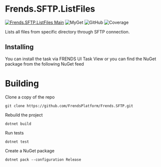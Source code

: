 # Frends.SFTP.ListFiles

[![Frends.SFTP.ListFiles Main](https://github.com/FrendsPlatform/Frends.SFTP/actions/workflows/ListFiles_build_and_test_on_main.yml/badge.svg)](https://github.com/FrendsPlatform/Frends.SFTP/actions/workflows/ListFiles_build_and_test_on_main.yml)
![MyGet](https://img.shields.io/myget/frends-tasks/v/Frends.SFTP.ListFiles?label=NuGet)
![GitHub](https://img.shields.io/github/license/FrendsPlatform/Frends.SFTP?label=License)
![Coverage](https://app-github-custom-badges.azurewebsites.net/Badge?key=FrendsPlatform/Frends.SFTP/Frends.SFTP.ListFiles|main)

Lists all files from specific directory through SFTP connection.

## Installing

You can install the task via FRENDS UI Task View or you can find the NuGet package from the following NuGet feed

# Building

Clone a copy of the repo

`git clone https://github.com/FrendsPlatform/Frends.SFTP.git`

Rebuild the project

`dotnet build`

Run tests

`dotnet test`

Create a NuGet package

`dotnet pack --configuration Release`

